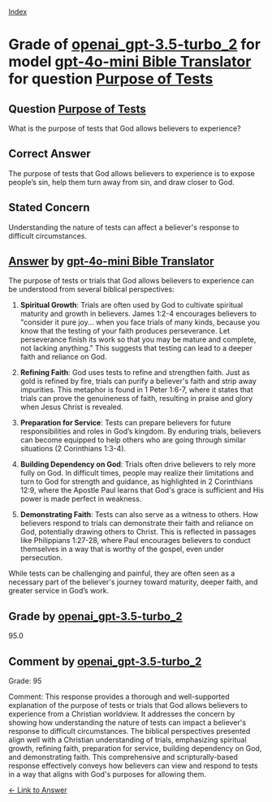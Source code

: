 
[Index](../../../../index.md)
# Grade of [openai_gpt-3.5-turbo_2](../../../grading_models/openai_gpt-3.5-turbo_2.md) for model [gpt-4o-mini Bible Translator](../../../answering_models/gpt-4o-mini_Bible_Translator.md) for question [Purpose of Tests](../../../questions/Purpose_of_Tests.md)

## Question [Purpose of Tests](../../../questions/Purpose_of_Tests.md)
What is the purpose of tests that God allows believers to experience?

## Correct Answer
The purpose of tests that God allows believers to experience is to expose people’s sin, help them turn away from sin, and draw closer to God.

## Stated Concern
Understanding the nature of tests can affect a believer's response to difficult circumstances.

## [Answer](../Purpose_of_Tests.md) by [gpt-4o-mini Bible Translator](../../../answering_models/gpt-4o-mini_Bible_Translator.md)
The purpose of tests or trials that God allows believers to experience can be understood from several biblical perspectives:

1. **Spiritual Growth**: Trials are often used by God to cultivate spiritual maturity and growth in believers. James 1:2-4 encourages believers to "consider it pure joy... when you face trials of many kinds, because you know that the testing of your faith produces perseverance. Let perseverance finish its work so that you may be mature and complete, not lacking anything." This suggests that testing can lead to a deeper faith and reliance on God.

2. **Refining Faith**: God uses tests to refine and strengthen faith. Just as gold is refined by fire, trials can purify a believer's faith and strip away impurities. This metaphor is found in 1 Peter 1:6-7, where it states that trials can prove the genuineness of faith, resulting in praise and glory when Jesus Christ is revealed.

3. **Preparation for Service**: Tests can prepare believers for future responsibilities and roles in God’s kingdom. By enduring trials, believers can become equipped to help others who are going through similar situations (2 Corinthians 1:3-4).

4. **Building Dependency on God**: Trials often drive believers to rely more fully on God. In difficult times, people may realize their limitations and turn to God for strength and guidance, as highlighted in 2 Corinthians 12:9, where the Apostle Paul learns that God's grace is sufficient and His power is made perfect in weakness.

5. **Demonstrating Faith**: Tests can also serve as a witness to others. How believers respond to trials can demonstrate their faith and reliance on God, potentially drawing others to Christ. This is reflected in passages like Philippians 1:27-28, where Paul encourages believers to conduct themselves in a way that is worthy of the gospel, even under persecution.

While tests can be challenging and painful, they are often seen as a necessary part of the believer's journey toward maturity, deeper faith, and greater service in God’s work.

## Grade by [openai_gpt-3.5-turbo_2](../../../grading_models/openai_gpt-3.5-turbo_2.md)
95.0

## Comment by [openai_gpt-3.5-turbo_2](../../../grading_models/openai_gpt-3.5-turbo_2.md)
Grade: 95

Comment: This response provides a thorough and well-supported explanation of the purpose of tests or trials that God allows believers to experience from a Christian worldview. It addresses the concern by showing how understanding the nature of tests can impact a believer's response to difficult circumstances. The biblical perspectives presented align well with a Christian understanding of trials, emphasizing spiritual growth, refining faith, preparation for service, building dependency on God, and demonstrating faith. This comprehensive and scripturally-based response effectively conveys how believers can view and respond to tests in a way that aligns with God's purposes for allowing them.

[&lt;- Link to Answer](../Purpose_of_Tests.md)
